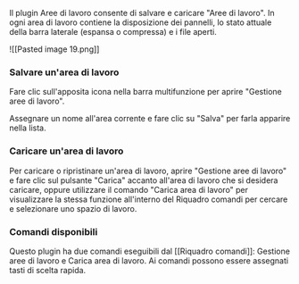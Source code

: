 Il plugin Aree di lavoro consente di salvare e caricare "Aree di lavoro". In ogni area di lavoro contiene la disposizione dei pannelli, lo stato attuale della barra laterale (espansa o compressa) e i file aperti.

![[Pasted image 19.png]]

### Salvare un'area di lavoro

Fare clic sull'apposita icona nella barra multifunzione per aprire "Gestione aree di lavoro".

Assegnare un nome all'area corrente e fare clic su "Salva" per farla apparire nella lista.

### Caricare un'area di lavoro

Per caricare o ripristinare un'area di lavoro, aprire "Gestione aree di lavoro" e fare clic sul pulsante "Carica" accanto all'area di lavoro che si desidera caricare, oppure utilizzare il comando "Carica area di lavoro" per visualizzare la stessa funzione all'interno del Riquadro comandi per cercare e selezionare uno spazio di lavoro.

### Comandi disponibili

Questo plugin ha due comandi eseguibili dal [[Riquadro comandi]]: Gestione aree di lavoro e Carica area di lavoro. Ai comandi possono essere assegnati tasti di scelta rapida.